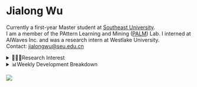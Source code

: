 #  Jialong Wu

Currently a first-year Master student at [Southeast University](https://www.seu.edu.cn/english/).<br>
I am a member of the PAttern Learning and Mining ([PALM](http://palm.seu.edu.cn/home.html)) Lab. I interned at AIWaves Inc. and was a research intern at Westlake University.<br>
Contact: jialongwu@seu.edu.cn
<details><summary>👨🏻‍💻Research Interest</summary>
My current research interests primarily encompass three aspects:

- Exploring the **synergies** between large-scale and small-scale models.
- Investigating the <strong>personalization and interactive</strong> abilities of LLMs.
- Utilizing  <strong>causal inference</strong>  to mitigate bias in conventional NLP tasks.

Recent works:
[Constituency Parsing using LLMs](https://arxiv.org/pdf/2310.19462.pdf), [Agents](https://arxiv.org/pdf/2309.07870.pdf)
</details>

<details><summary>📊Weekly Development Breakdown</summary>

<!--START_SECTION:waka-->

```txt
From: 25 December 2023 - To: 01 January 2024

Total Time: 18 hrs 12 mins

Python       7 hrs 5 mins    █████████▓░░░░░░░░░░░░░░░   38.92 %
Bash         5 hrs 18 mins   ███████▒░░░░░░░░░░░░░░░░░   29.17 %
Other        3 hrs 16 mins   ████▒░░░░░░░░░░░░░░░░░░░░   17.97 %
YAML         53 mins         █▒░░░░░░░░░░░░░░░░░░░░░░░   04.87 %
Text         46 mins         █░░░░░░░░░░░░░░░░░░░░░░░░   04.29 %
```

<!--END_SECTION:waka-->

[![wakatime](https://wakatime.com/badge/user/c6720b29-9431-4a60-bc9d-e1fb2b6bd65f.svg)](https://wakatime.com/@c6720b29-9431-4a60-bc9d-e1fb2b6bd65f)
</details>

![](https://komarev.com/ghpvc/?username=callanwu)
